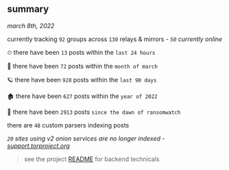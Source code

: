 
## summary
_march 8th, 2022_

currently tracking `92` groups across `130` relays & mirrors - _`50` currently online_

⏲ there have been `13` posts within the `last 24 hours`

🦈 there have been `72` posts within the `month of march`

🪐 there have been `928` posts within the `last 90 days`

🏚 there have been `627` posts within the `year of 2022`

🦕 there have been `2913` posts `since the dawn of ransomwatch`

there are `48` custom parsers indexing posts

_`20` sites using v2 onion services are no longer indexed - [support.torproject.org](https://support.torproject.org/onionservices/v2-deprecation/)_

> see the project [README](https://github.com/thetanz/ransomwatch#ransomwatch--) for backend technicals
